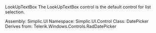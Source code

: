 LookUpTextBox
The LookUpTextBox control is the default control for list selection.

Assembly: Simplic.UI Namespace: Simplic.UI.Control Class: DatePicker Derives from: Telerik.Windows.Controls.RadDatePicker

